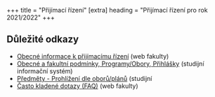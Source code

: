 +++
title = "Přijímací řízení"
[extra]
heading = "Přijímací řízení pro rok 2021/2022"
+++

## Důležité odkazy

- [Obecné informace k přijímacímu řízení](https://pedf.cuni.cz/PEDF-1478.html) (web fakulty)
- [Obecné a fakultní podmínky, Programy/Obory, Přihlášky](https://is.cuni.cz/studium/prijimacky/index.php) (studijní informační systém)
- [Předměty - Prohlížení dle oborů/plánů](https://is.cuni.cz/studium/predmety/index.php?do=prohl&oborplan=&fak=11410&druh=&obor_mode=text&obor=) (studijní 
- [Často kladené dotazy (FAQ)](https://pedf.cuni.cz/PEDF-494.html) (web fakulty)



